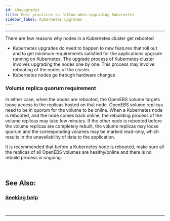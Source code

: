 ```yaml
---
id: k8supgrades
title: Best practices to follow when upgrading Kubernetes
sidebar_label: Kubernetes upgrades
---
```

------

There are few reasons why nodes in a Kubernetes cluster get  rebooted

- Kubernetes upgrades do need to happen to new features that roll out and to get minimum requirements satisfied for the applications upgrade running on Kubernetes. The upgrade process of Kubernetes cluster involves upgrading the nodes one by one. This process may involve rebooting of the nodes of the cluster.
- Kubernetes nodes go through hardware changes



### Volume replica quorum requirement

In either case, when the nodes are rebooted, the OpenEBS volume targets loose access to the replicas hosted on that node. OpenEBS volume replicas need to be in quorum for the volume to be online. When a Kubernetes node is rebooted, and the node comes back online, the rebuilding process of the volume replicas may take few minutes. If the other node is rebooted before the volume replicas are completely rebuilt, the volume replicas may loose quorum and the corresponding volumes may be marked read-only, which results in the unavailability of data to the application.



It is recommended that before a Kubernetes node is rebooted, make sure all the replicas of all OpenEBS volumes are healthy/online and there is no rebuild process is ongoing.



<br>

## See Also:

### [Seeking help](/docs/next/support.html)

<br>

<hr>

<br>

<!-- Hotjar Tracking Code for https://docs.openebs.io -->

<script>
   (function(h,o,t,j,a,r){
       h.hj=h.hj||function(){(h.hj.q=h.hj.q||[]).push(arguments)};
       h._hjSettings={hjid:785693,hjsv:6};
       a=o.getElementsByTagName('head')[0];
       r=o.createElement('script');r.async=1;
       r.src=t+h._hjSettings.hjid+j+h._hjSettings.hjsv;
       a.appendChild(r);
   })(window,document,'https://static.hotjar.com/c/hotjar-','.js?sv=');
</script>


<!-- Global site tag (gtag.js) - Google Analytics -->
<script async src="https://www.googletagmanager.com/gtag/js?id=UA-92076314-12"></script>
<script>
  window.dataLayer = window.dataLayer || [];
  function gtag(){dataLayer.push(arguments);}
  gtag('js', new Date());

  gtag('config', 'UA-92076314-12');
</script>
